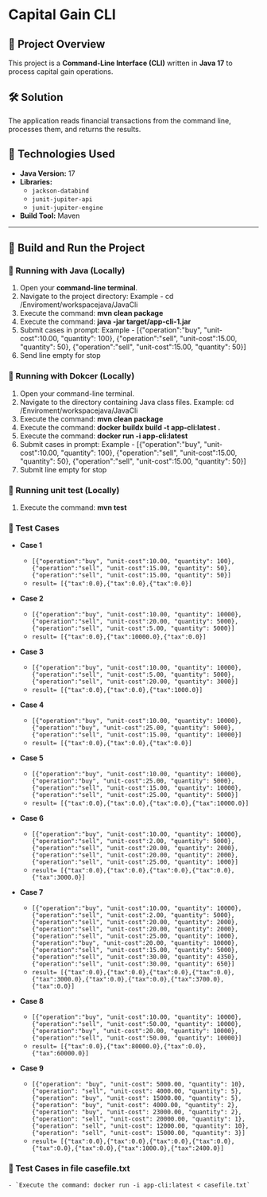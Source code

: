 # Capital Gain CLI

## 📌 Project Overview
This project is a **Command-Line Interface (CLI)** written in **Java 17** to process capital gain operations.

## 🛠 Solution
The application reads financial transactions from the command line, processes them, and returns the results.

## 📌 Technologies Used
- **Java Version:** 17
- **Libraries:**
    - `jackson-databind`
    - `junit-jupiter-api`
    - `junit-jupiter-engine`
- **Build Tool:** Maven

---

## 🚀 Build and Run the Project

### 🔧 Running with Java (Locally)
1. Open your **command-line terminal**.
2. Navigate to the project directory: Example - cd /Enviroment/workspacejava/JavaCli
3. Execute the command: **mvn clean package**
4. Execute the command: **java -jar target/app-cli-1.jar**
5. Submit cases in prompt: Example  - [{"operation":"buy", "unit-cost":10.00, "quantity": 100}, {"operation":"sell", "unit-cost":15.00, "quantity": 50}, {"operation":"sell", "unit-cost":15.00, "quantity": 50}]
6. Send line empty for stop

### 🔧 Running with Dokcer (Locally)
1. Open your command-line terminal.
2. Navigate to the directory containing Java class files. Example: cd /Enviroment/workspacejava/JavaCli
3. Execute the command: **mvn clean package**
4. Execute the command: **docker buildx build -t app-cli:latest .**
5. Execute the command: **docker run -i app-cli:latest**
6. Submit cases in prompt: Example  - [{"operation":"buy", "unit-cost":10.00, "quantity": 100}, {"operation":"sell", "unit-cost":15.00, "quantity": 50}, {"operation":"sell", "unit-cost":15.00, "quantity": 50}]
7. Submit line empty for stop

### 🔧 Running unit test (Locally)
1. Execute the command: **mvn test**

### 🔧 Test Cases
- **Case 1**
    - `[{"operation":"buy", "unit-cost":10.00, "quantity": 100}, {"operation":"sell", "unit-cost":15.00, "quantity": 50}, {"operation":"sell", "unit-cost":15.00, "quantity": 50}]`
    - `result= [{"tax":0.0},{"tax":0.0},{"tax":0.0}]`

- **Case 2**
    - `[{"operation":"buy", "unit-cost":10.00, "quantity": 10000}, {"operation":"sell", "unit-cost":20.00, "quantity": 5000}, {"operation":"sell", "unit-cost":5.00, "quantity": 5000}]`
    - `result= [{"tax":0.0},{"tax":10000.0},{"tax":0.0}]`

- **Case 3**
    - `[{"operation":"buy", "unit-cost":10.00, "quantity": 10000}, {"operation":"sell", "unit-cost":5.00, "quantity": 5000}, {"operation":"sell", "unit-cost":20.00, "quantity": 3000}]`
    - `result= [{"tax":0.0},{"tax":0.0},{"tax":1000.0}]`

- **Case 4**
    - `[{"operation":"buy", "unit-cost":10.00, "quantity": 10000}, {"operation":"buy", "unit-cost":25.00, "quantity": 5000}, {"operation":"sell", "unit-cost":15.00, "quantity": 10000}]`
    - `result= [{"tax":0.0},{"tax":0.0},{"tax":0.0}]`

- **Case 5**
    - `[{"operation":"buy", "unit-cost":10.00, "quantity": 10000}, {"operation":"buy", "unit-cost":25.00, "quantity": 5000}, {"operation":"sell", "unit-cost":15.00, "quantity": 10000}, {"operation":"sell", "unit-cost":25.00, "quantity": 5000}]`
    - `result= [{"tax":0.0},{"tax":0.0},{"tax":0.0},{"tax":10000.0}]`

- **Case 6**
    - `[{"operation":"buy", "unit-cost":10.00, "quantity": 10000}, {"operation":"sell", "unit-cost":2.00, "quantity": 5000}, {"operation":"sell", "unit-cost":20.00, "quantity": 2000}, {"operation":"sell", "unit-cost":20.00, "quantity": 2000}, {"operation":"sell", "unit-cost":25.00, "quantity": 1000}]`
    - `result= [{"tax":0.0},{"tax":0.0},{"tax":0.0},{"tax":0.0},{"tax":3000.0}]`

- **Case 7**
    - `[{"operation":"buy", "unit-cost":10.00, "quantity": 10000}, {"operation":"sell", "unit-cost":2.00, "quantity": 5000}, {"operation":"sell", "unit-cost":20.00, "quantity": 2000}, {"operation":"sell", "unit-cost":20.00, "quantity": 2000}, {"operation":"sell", "unit-cost":25.00, "quantity": 1000}, {"operation":"buy", "unit-cost":20.00, "quantity": 10000}, {"operation":"sell", "unit-cost":15.00, "quantity": 5000}, {"operation":"sell", "unit-cost":30.00, "quantity": 4350}, {"operation":"sell", "unit-cost":30.00, "quantity": 650}]`
    - `result= [{"tax":0.0},{"tax":0.0},{"tax":0.0},{"tax":0.0},{"tax":3000.0},{"tax":0.0},{"tax":0.0},{"tax":3700.0},{"tax":0.0}]`

- **Case 8**
    - `[{"operation":"buy", "unit-cost":10.00, "quantity": 10000}, {"operation":"sell", "unit-cost":50.00, "quantity": 10000}, {"operation":"buy", "unit-cost":20.00, "quantity": 10000}, {"operation":"sell", "unit-cost":50.00, "quantity": 10000}]`
    - `result= [{"tax":0.0},{"tax":80000.0},{"tax":0.0},{"tax":60000.0}]`

- **Case 9**
    - `[{"operation": "buy", "unit-cost": 5000.00, "quantity": 10}, {"operation": "sell", "unit-cost": 4000.00, "quantity": 5}, {"operation": "buy", "unit-cost": 15000.00, "quantity": 5}, {"operation": "buy", "unit-cost": 4000.00, "quantity": 2}, {"operation": "buy", "unit-cost": 23000.00, "quantity": 2}, {"operation": "sell", "unit-cost": 20000.00, "quantity": 1}, {"operation": "sell", "unit-cost": 12000.00, "quantity": 10}, {"operation": "sell", "unit-cost": 15000.00, "quantity": 3}]`
    - `result= [{"tax":0.0},{"tax":0.0},{"tax":0.0},{"tax":0.0},{"tax":0.0},{"tax":0.0},{"tax":1000.0},{"tax":2400.0}]`

### 🔧 Test Cases in file casefile.txt
    - `Execute the command: docker run -i app-cli:latest < casefile.txt`